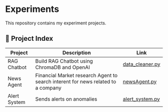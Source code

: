 # Experiments
This repository contains my experiment projects.

## 📂 Project Index

| Project       | Description                     | Link                                      |
|---------------|---------------------------------|-------------------------------------------|
| RAG Chatbot   | Build RAG Chatbot using ChromaDB and OpenAI | [data_cleaner.py](./scripts/data_cleaner.py) |
| News Agent   | Financial Market research Agent to search interent for news related to a company | [newsAgent.py](./agents/newsAgent.py) |
| Alert System  | Sends alerts on anomalies       | [alert_system.py](./utils/alert_system.py) |
